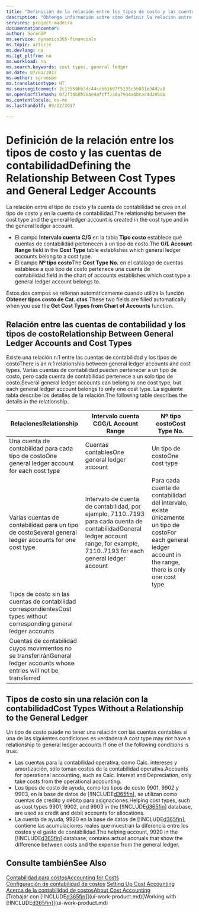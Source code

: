```yaml
---
title: "Definición de la relación entre los tipos de costo y las cuentas de contabilidad | Documentos de Microsoft"
description: "Obtenga información sobre cómo definir la relación entre el tipo de costo y la cuenta de contabilidad."
services: project-madeira
documentationcenter: 
author: SorenGP
ms.service: dynamics365-financials
ms.topic: article
ms.devlang: na
ms.tgt_pltfrm: na
ms.workload: na
ms.search.keywords: cost types, general ledger
ms.date: 07/01/2017
ms.author: sgroespe
ms.translationtype: HT
ms.sourcegitcommit: 2c13559bb3dc44cdb61697f5135c5b931e34d2a8
ms.openlocfilehash: 0f2f30b8b56ae4afcff230a7934a6bcac4d205db
ms.contentlocale: es-mx
ms.lasthandoff: 09/22/2017

---
```

# <a name="defining-the-relationship-between-cost-types-and-general-ledger-accounts"></a><span data-ttu-id="ef2f6-103">Definición de la relación entre los tipos de costo y las cuentas de contabilidad</span><span class="sxs-lookup"><span data-stu-id="ef2f6-103">Defining the Relationship Between Cost Types and General Ledger Accounts</span></span>
<span data-ttu-id="ef2f6-104">La relación entre el tipo de costo y la cuenta de contabilidad se crea en el tipo de costo y en la cuenta de contabilidad.</span><span class="sxs-lookup"><span data-stu-id="ef2f6-104">The relationship between the cost type and the general ledger account is created in the cost type and in the general ledger account.</span></span>  

* <span data-ttu-id="ef2f6-105">El campo **Intervalo cuenta C/G** en la tabla **Tipo costo** establece qué cuentas de contabilidad pertenecen a un tipo de costo.</span><span class="sxs-lookup"><span data-stu-id="ef2f6-105">The **G/L Account Range** field in the **Cost Type** table establishes which general ledger accounts belong to a cost type.</span></span>  
* <span data-ttu-id="ef2f6-106">El campo **Nº tipo costo**</span><span class="sxs-lookup"><span data-stu-id="ef2f6-106">The **Cost Type No.**</span></span> <span data-ttu-id="ef2f6-107">en el catálogo de cuentas establece a qué tipo de costo pertenece una cuenta de contabilidad.</span><span class="sxs-lookup"><span data-stu-id="ef2f6-107">field in the chart of accounts establishes which cost type a general ledger account belongs to.</span></span>  

<span data-ttu-id="ef2f6-108">Estos dos campos se rellenan automáticamente cuando utiliza la función **Obtener tipos costo de Cat. ctas.**</span><span class="sxs-lookup"><span data-stu-id="ef2f6-108">These two fields are filled automatically when you use the **Get Cost Types from Chart of Accounts** function.</span></span>  

## <a name="relationship-between-general-ledger-accounts-and-cost-types"></a><span data-ttu-id="ef2f6-109">Relación entre las cuentas de contabilidad y los tipos de costo</span><span class="sxs-lookup"><span data-stu-id="ef2f6-109">Relationship Between General Ledger Accounts and Cost Types</span></span>  
<span data-ttu-id="ef2f6-110">Existe una relación n:1 entre las cuentas de contabilidad y los tipos de costo</span><span class="sxs-lookup"><span data-stu-id="ef2f6-110">There is an n:1 relationship between general ledger accounts and cost types.</span></span> <span data-ttu-id="ef2f6-111">Varias cuentas de contabilidad pueden pertenecer a un tipo de costo, pero cada cuenta de contabilidad pertenece a un solo tipo de costo.</span><span class="sxs-lookup"><span data-stu-id="ef2f6-111">Several general ledger accounts can belong to one cost type, but each general ledger account belongs to only one cost type.</span></span> <span data-ttu-id="ef2f6-112">La siguiente tabla describe los detalles de la relación.</span><span class="sxs-lookup"><span data-stu-id="ef2f6-112">The following table describes the details in the relationship.</span></span>  

|<span data-ttu-id="ef2f6-113">Relaciones</span><span class="sxs-lookup"><span data-stu-id="ef2f6-113">Relationship</span></span>|<span data-ttu-id="ef2f6-114">**Intervalo cuenta CG**</span><span class="sxs-lookup"><span data-stu-id="ef2f6-114">**G/L Account Range**</span></span>|<span data-ttu-id="ef2f6-115">**Nº tipo costo**</span><span class="sxs-lookup"><span data-stu-id="ef2f6-115">**Cost Type No.**</span></span>|  
|------------------|------------------------------------------------|-------------------------------------------|  
|<span data-ttu-id="ef2f6-116">Una cuenta de contabilidad para cada tipo de costo</span><span class="sxs-lookup"><span data-stu-id="ef2f6-116">One general ledger account for each cost type</span></span>|<span data-ttu-id="ef2f6-117">Cuentas contables</span><span class="sxs-lookup"><span data-stu-id="ef2f6-117">One general ledger account</span></span>|<span data-ttu-id="ef2f6-118">Un tipo de costo</span><span class="sxs-lookup"><span data-stu-id="ef2f6-118">One cost type</span></span>|  
|<span data-ttu-id="ef2f6-119">Varias cuentas de contabilidad para un tipo de costo</span><span class="sxs-lookup"><span data-stu-id="ef2f6-119">Several general ledger accounts for one cost type</span></span>|<span data-ttu-id="ef2f6-120">Intervalo de cuenta de contabilidad, por ejemplo, 7110..7193 para cada cuenta de contabilidad</span><span class="sxs-lookup"><span data-stu-id="ef2f6-120">General ledger account range, for example, 7110..7193 for each general ledger account</span></span>|<span data-ttu-id="ef2f6-121">Para cada cuenta de contabilidad del intervalo, existe únicamente un tipo de costo</span><span class="sxs-lookup"><span data-stu-id="ef2f6-121">For each general ledger account in the range, there is only one cost type</span></span>|  
|<span data-ttu-id="ef2f6-122">Tipos de costo sin las cuentas de contabilidad correspondientes</span><span class="sxs-lookup"><span data-stu-id="ef2f6-122">Cost types without corresponding general ledger accounts</span></span>|<Empty>||  
|<span data-ttu-id="ef2f6-123">Cuentas de contabilidad cuyos movimientos no se transferirán</span><span class="sxs-lookup"><span data-stu-id="ef2f6-123">General ledger accounts whose entries will not be transferred</span></span>||<Empty>|  

## <a name="cost-types-without-a-relationship-to-the-general-ledger"></a><span data-ttu-id="ef2f6-124">Tipos de costo sin una relación con la contabilidad</span><span class="sxs-lookup"><span data-stu-id="ef2f6-124">Cost Types Without a Relationship to the General Ledger</span></span>  
<span data-ttu-id="ef2f6-125">Un tipo de costo puede no tener una relación con las cuentas contables si una de las siguientes condiciones es verdadera:</span><span class="sxs-lookup"><span data-stu-id="ef2f6-125">A cost type may not have a relationship to general ledger accounts if one of the following conditions is true:</span></span>  

* <span data-ttu-id="ef2f6-126">Las cuentas para la contabilidad operativa, como Calc. intereses y amortización, sólo toman costos de la contabilidad operativa.</span><span class="sxs-lookup"><span data-stu-id="ef2f6-126">Accounts for operational accounting, such as Calc. Interest and Depreciation, only take costs from the operational accounting.</span></span>  
* <span data-ttu-id="ef2f6-127">Los tipos de costo de ayuda, como los tipos de costo 9901, 9902 y 9903, en la base de datos de [!INCLUDE[d365fin](includes/d365fin_md.md)], se utilizan como cuentas de crédito y débito para asignaciones.</span><span class="sxs-lookup"><span data-stu-id="ef2f6-127">Helping cost types, such as cost types 9901, 9902, and 9903 in the [!INCLUDE[d365fin](includes/d365fin_md.md)] database, are used as credit and debit accounts for allocations.</span></span>  
* <span data-ttu-id="ef2f6-128">La cuenta de ayuda, 9920 en la base de datos de [!INCLUDE[d365fin](includes/d365fin_md.md)], contiene las acumulaciones reales que muestran la diferencia entre los costos y el gasto de contabilidad.</span><span class="sxs-lookup"><span data-stu-id="ef2f6-128">The helping account, 9920 in the [!INCLUDE[d365fin](includes/d365fin_md.md)] database, contains actual accruals that show the difference between costs and the expense from the general ledger.</span></span>  

## <a name="see-also"></a><span data-ttu-id="ef2f6-129">Consulte también</span><span class="sxs-lookup"><span data-stu-id="ef2f6-129">See Also</span></span>  
[<span data-ttu-id="ef2f6-130">Contabilidad para costos</span><span class="sxs-lookup"><span data-stu-id="ef2f6-130">Accounting for Costs</span></span>](finance-manage-cost-accounting.md)  
<span data-ttu-id="ef2f6-131">[Configuración de contabilidad de costos](finance-set-up-cost-accounting.md) </span><span class="sxs-lookup"><span data-stu-id="ef2f6-131">[Setting Up Cost Accounting](finance-set-up-cost-accounting.md) </span></span>  
[<span data-ttu-id="ef2f6-132">Acerca de la contabilidad de costos</span><span class="sxs-lookup"><span data-stu-id="ef2f6-132">About Cost Accounting</span></span>](finance-about-cost-accounting.md)  
<span data-ttu-id="ef2f6-133">[Trabajar con [!INCLUDE[d365fin](includes/d365fin_md.md)]](ui-work-product.md)</span><span class="sxs-lookup"><span data-stu-id="ef2f6-133">[Working with [!INCLUDE[d365fin](includes/d365fin_md.md)]](ui-work-product.md)</span></span>

